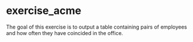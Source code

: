 # exercise_acme
The goal of this exercise is to output a table containing pairs of employees and how often they have coincided in the office.
